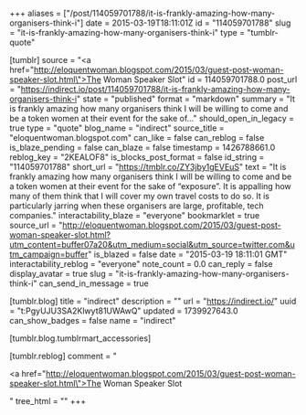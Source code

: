 +++
aliases = ["/post/114059701788/it-is-frankly-amazing-how-many-organisers-think-i"]
date = 2015-03-19T18:11:01Z
id = "114059701788"
slug = "it-is-frankly-amazing-how-many-organisers-think-i"
type = "tumblr-quote"

[tumblr]
source = "<a href=\"http://eloquentwoman.blogspot.com/2015/03/guest-post-woman-speaker-slot.html\">The Woman Speaker Slot</a>"
id = 114059701788.0
post_url = "https://indirect.io/post/114059701788/it-is-frankly-amazing-how-many-organisers-think-i"
state = "published"
format = "markdown"
summary = "It is frankly amazing how many organisers think I will be willing to come and be a token women at their event for the sake of..."
should_open_in_legacy = true
type = "quote"
blog_name = "indirect"
source_title = "eloquentwoman.blogspot.com"
can_like = false
can_reblog = false
is_blaze_pending = false
can_blaze = false
timestamp = 1426788661.0
reblog_key = "2KEALOF8"
is_blocks_post_format = false
id_string = "114059701788"
short_url = "https://tmblr.co/ZY3jby1gEVEuS"
text = "It is frankly amazing how many organisers think I will be willing to come and be a token women at their event for the sake of “exposure”. It is appalling how many of them think that I will cover my own travel costs to do so. It is particularly jarring when these organisers are large, profitable, tech companies."
interactability_blaze = "everyone"
bookmarklet = true
source_url = "http://eloquentwoman.blogspot.com/2015/03/guest-post-woman-speaker-slot.html?utm_content=buffer07a20&utm_medium=social&utm_source=twitter.com&utm_campaign=buffer"
is_blazed = false
date = "2015-03-19 18:11:01 GMT"
interactability_reblog = "everyone"
note_count = 0.0
can_reply = false
display_avatar = true
slug = "it-is-frankly-amazing-how-many-organisers-think-i"
can_send_in_message = true

[tumblr.blog]
title = "indirect"
description = ""
url = "https://indirect.io/"
uuid = "t:PgyUJU3SA2Klwyt81UWAwQ"
updated = 1739927643.0
can_show_badges = false
name = "indirect"

[tumblr.blog.tumblrmart_accessories]

[tumblr.reblog]
comment = "<p><a href=\"http://eloquentwoman.blogspot.com/2015/03/guest-post-woman-speaker-slot.html\">The Woman Speaker Slot</a></p>"
tree_html = ""
+++
